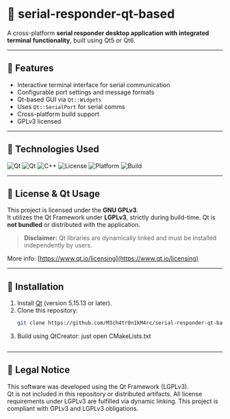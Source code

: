 # 🔌 serial-responder-qt-based
A cross-platform **serial responder desktop application with integrated terminal functionality**, built using Qt5 or Qt6.

---

## 🚀 Features

- Interactive terminal interface for serial communication
- Configurable port settings and message formats
- Qt-based GUI via `Qt::Widgets`
- Uses `Qt::SerialPort` for serial comms
- Cross-platform build support
- GPLv3 licensed

---

## 🧰 Technologies Used

![Qt](https://img.shields.io/badge/Qt-6.5-green.svg)
![Qt](https://img.shields.io/badge/Qt-5.15-green.svg)
![C++](https://img.shields.io/badge/C%2B%2B-17-blue.svg)
![License](https://img.shields.io/badge/License-GPLv3-important.svg)
![Platform](https://img.shields.io/badge/platform-Windows%20%7C%20Linux%20%7C%20macOS-lightgrey.svg)
![Build](https://img.shields.io/badge/build-passing-success.svg)

---

## 📄 License & Qt Usage

This project is licensed under the **GNU GPLv3**.  
It utilizes the Qt Framework under **LGPLv3**, strictly during build-time. Qt is **not bundled** or distributed with the application.

> **Disclaimer:** Qt libraries are dynamically linked and must be installed independently by users.

More info: [https://www.qt.io/licensing](https://www.qt.io/licensing)

---

## 🔧 Installation

1. Install [Qt](https://www.qt.io/download) (version 5.15.13 or later).
2. Clone this repository:
   ```bash
   git clone https://github.com/M3ch4tr0n1kM4rc/serial-responder-qt-based.git
   ```
3. Build using QtCreator:
   just open CMakeLists.txt
   ```

---

## 📢 Legal Notice

This software was developed using the Qt Framework (LGPLv3).  
Qt is not included in this repository or distributed artifacts. All license requirements under LGPLv3 are fulfilled via dynamic linking. This project is compliant with GPLv3 and LGPLv3 obligations.

